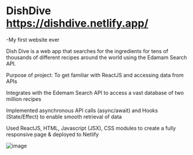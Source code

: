 # DishDive https://dishdive.netlify.app/

-My first website ever

Dish Dive is a web app that searches for the ingredients for tens of thousands of different recipes around the world using the Edamam Search API.

Purpose of project: To get familiar with ReactJS and accessing data from APIs

Integrates with the Edemam Search API to access a vast database of two million recipes 

Implemented asynchronous API calls (async/await) and Hooks (State/Effect) to enable smooth retrieval of data

Used ReactJS, HTML, Javascript (JSX), CSS modules to create a fully responsive page & deployed to Netlify

![image](https://github.com/ylu8888/DishDive/assets/123523291/c3b77c4e-eec8-49d1-97c3-c82c4602b2f2)



